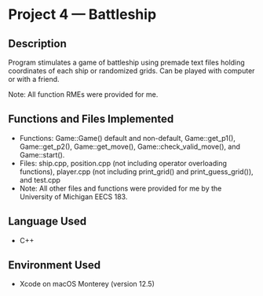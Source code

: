 # Project 4 — Battleship
## Description
Program stimulates a game of battleship using premade text files holding coordinates of each ship or randomized grids. Can be played with computer or with a friend.

Note: All function RMEs were provided for me.

## Functions and Files Implemented
* Functions: Game::Game() default and non-default, Game::get_p1(), Game::get_p2(), Game::get_move(), Game::check_valid_move(), and Game::start().
* Files: ship.cpp, position.cpp (not including operator overloading functions), player.cpp (not including print_grid() and print_guess_grid()), and test.cpp
* Note: All other files and functions were provided for me by the University of Michigan EECS 183.

## Language Used
* C++

## Environment Used
* Xcode on macOS Monterey (version 12.5)
